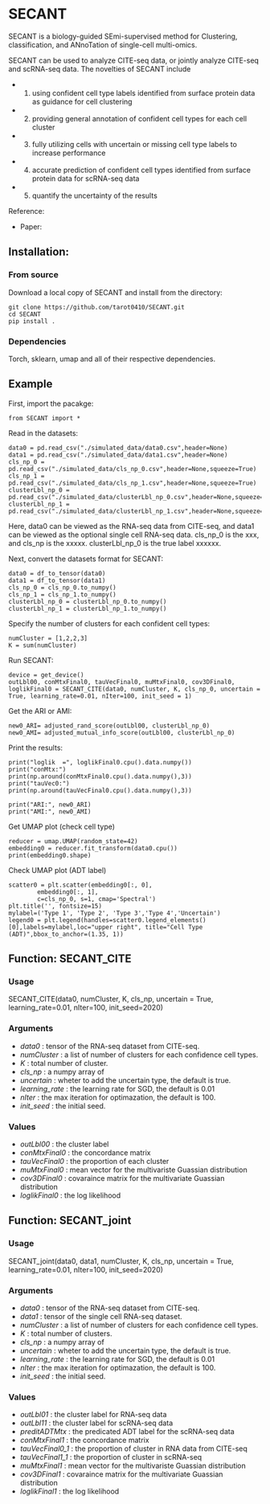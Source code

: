 # SECANT

SECANT is a biology-guided SEmi-supervised method for Clustering, classification, and ANnoTation of single-cell multi-omics. 

SECANT can be used to analyze CITE-seq data, or jointly analyze CITE-seq and scRNA-seq data. The novelties of SECANT include 
- 1) using confident cell type labels identified from surface protein data as guidance for cell clustering
- 2) providing general annotation of confident cell types for each cell cluster 
- 3) fully utilizing cells with uncertain or missing cell type labels to increase performance
- 4) accurate prediction of confident cell types identified from surface protein data for scRNA-seq data
- 5) quantify the uncertainty of the results


Reference: 
- Paper: 

## Installation:

### From source

Download a local copy of SECANT and install from the directory:

	git clone https://github.com/tarot0410/SECANT.git
	cd SECANT
	pip install .

### Dependencies

Torch, sklearn, umap and all of their respective dependencies. 

## Example 

First, import the pacakge:

    from SECANT import *

Read in the datasets:

    data0 = pd.read_csv("./simulated_data/data0.csv",header=None)
    data1 = pd.read_csv("./simulated_data/data1.csv",header=None)
    cls_np_0 = pd.read_csv("./simulated_data/cls_np_0.csv",header=None,squeeze=True)
    cls_np_1 = pd.read_csv("./simulated_data/cls_np_1.csv",header=None,squeeze=True)
    clusterLbl_np_0 = pd.read_csv("./simulated_data/clusterLbl_np_0.csv",header=None,squeeze=True)
    clusterLbl_np_1 = pd.read_csv("./simulated_data/clusterLbl_np_1.csv",header=None,squeeze=True)

Here, data0 can be viewed as the RNA-seq data from CITE-seq, and data1 can be viewed as the optional single cell RNA-seq data. cls_np_0 is the xxx, and cls_np is the xxxxx. clusterLbl_np_0 is the true label xxxxxx.

Next, convert the datasets format for SECANT:

    data0 = df_to_tensor(data0)
    data1 = df_to_tensor(data1)
    cls_np_0 = cls_np_0.to_numpy()
    cls_np_1 = cls_np_1.to_numpy()
    clusterLbl_np_0 = clusterLbl_np_0.to_numpy()
    clusterLbl_np_1 = clusterLbl_np_1.to_numpy()
 
Specify the number of clusters for each confident cell types:

    numCluster = [1,2,2,3] 
    K = sum(numCluster)
    
Run SECANT:

    device = get_device()
    outLbl00, conMtxFinal0, tauVecFinal0, muMtxFinal0, cov3DFinal0, loglikFinal0 = SECANT_CITE(data0, numCluster, K, cls_np_0, uncertain = True, learning_rate=0.01, nIter=100, init_seed = 1)

Get the ARI or AMI:

    new0_ARI= adjusted_rand_score(outLbl00, clusterLbl_np_0)
    new0_AMI= adjusted_mutual_info_score(outLbl00, clusterLbl_np_0)

Print the results:

    print("loglik  =", loglikFinal0.cpu().data.numpy()) 
    print("conMtx:")
    print(np.around(conMtxFinal0.cpu().data.numpy(),3))
    print("tauVec0:")
    print(np.around(tauVecFinal0.cpu().data.numpy(),3))

    print("ARI:", new0_ARI)
    print("AMI:", new0_AMI)

Get UMAP plot (check cell type)

    reducer = umap.UMAP(random_state=42)
    embedding0 = reducer.fit_transform(data0.cpu())
    print(embedding0.shape)

Check UMAP plot (ADT label)

    scatter0 = plt.scatter(embedding0[:, 0],
            embedding0[:, 1],
            c=cls_np_0, s=1, cmap='Spectral')
    plt.title('', fontsize=15)
    mylabel=('Type 1', 'Type 2', 'Type 3','Type 4','Uncertain')
    legend0 = plt.legend(handles=scatter0.legend_elements()[0],labels=mylabel,loc="upper right", title="Cell Type (ADT)",bbox_to_anchor=(1.35, 1))


## Function: SECANT_CITE

### Usage
SECANT_CITE(data0, numCluster, K, cls_np, uncertain = True, learning_rate=0.01, nIter=100, init_seed=2020)

### Arguments
* *data0* :	tensor of the RNA-seq dataset from CITE-seq.
* *numCluster* :	a list of number of clusters for each confidence cell types.
* *K* : total number of cluster. 
* *cls_np* :	a numpy array of 
* *uncertain* :	wheter to add the uncertain type, the default is true.
* *learning_rate* :	the learning rate for SGD, the default is 0.01 
* *nIter* :	the max iteration for optimazation, the default is 100.
* *init_seed* :	the initial seed.


### Values
* *outLbl00* : the cluster label
* *conMtxFinal0* : the concordance matrix
* *tauVecFinal0* : the proportion of each cluster
* *muMtxFinal0* : mean vector for the multivariste Guassian distribution
* *cov3DFinal0* : covaraince matrix for the multivariate Guassian distribution
* *loglikFinal0* : the log likelihood


## Function: SECANT_joint

### Usage
SECANT_joint(data0, data1, numCluster, K, cls_np, uncertain = True, learning_rate=0.01, nIter=100, init_seed=2020)

### Arguments
* *data0* :	tensor of the RNA-seq dataset from CITE-seq.
* *data1* :	tensor of the single cell RNA-seq dataset.
* *numCluster* :	a list of number of clusters for each confidence cell types.
* *K* : total number of clusters. 
* *cls_np* :	a numpy array of 
* *uncertain* :	wheter to add the uncertain type, the default is true.
* *learning_rate* :	the learning rate for SGD, the default is 0.01 
* *nIter* :	the max iteration for optimazation, the default is 100.
* *init_seed* :	the initial seed.


### Values
* *outLbl01* : the cluster label for RNA-seq data
* *outLbl11* : the cluster label for scRNA-seq data
* *preditADTMtx* : the predicated ADT label for the scRNA-seq data
* *conMtxFinal1* : the concordance matrix
* *tauVecFinal0_1* : the proportion of cluster in RNA data from CITE-seq
* *tauVecFinal1_1* : the proportion of cluster in scRNA-seq 
* *muMtxFinal1* : mean vector for the multivariste Guassian distribution
* *cov3DFinal1* : covaraince matrix for the multivariate Guassian distribution
* *loglikFinal1* : the log likelihood


